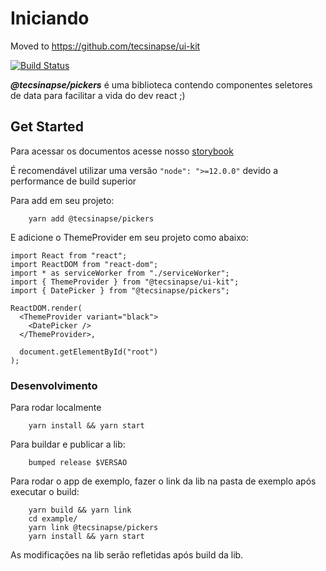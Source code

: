 # Iniciando

Moved to https://github.com/tecsinapse/ui-kit

[![Build Status](https://travis-ci.org/tecsinapse/pickers.svg?branch=master)](https://travis-ci.org/tecsinapse/pickers)



***@tecsinapse/pickers*** é uma biblioteca contendo componentes seletores de data para facilitar a vida do dev react ;)

## Get Started

Para acessar os documentos acesse nosso [storybook](https://github.com/tecsinapse/pickers)

É recomendável utilizar uma versão `"node": ">=12.0.0"` devido a performance de build superior

Para add em seu projeto:
```
    yarn add @tecsinapse/pickers
```

E adicione o ThemeProvider em seu projeto como abaixo:

```
import React from "react";
import ReactDOM from "react-dom";
import * as serviceWorker from "./serviceWorker";
import { ThemeProvider } from "@tecsinapse/ui-kit";
import { DatePicker } from "@tecsinapse/pickers";

ReactDOM.render(
  <ThemeProvider variant="black">
    <DatePicker />
  </ThemeProvider>,

  document.getElementById("root")
);
```

### Desenvolvimento

Para rodar localmente
```
    yarn install && yarn start
```

Para buildar e publicar a lib:
```
    bumped release $VERSAO
```

Para rodar o app de exemplo, fazer o link da lib na pasta de exemplo após executar o build:
```
    yarn build && yarn link
    cd example/
    yarn link @tecsinapse/pickers
    yarn install && yarn start
```

As modificações na lib serão refletidas após build da lib.
